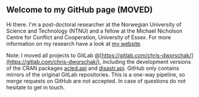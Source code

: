 ## Welcome to my GitHub page (MOVED)

Hi there. I'm a post-doctoral researcher at the Norwegian University of Science and Technology (NTNU) and a fellow at the Michael Nicholson Centre for Conflict and Cooperation, University of Essex. For more information on my research have a look at [my website](https://www.chrisdworschak.com/).

Note: I moved all projects to GitLab @[https://gitlab.com/chris-dworschak/](https://gitlab.com/chris-dworschak/), including the development versions of the CRAN packages [acled.api](https://CRAN.R-project.org/package=acled.api) and [disastr.api](https://CRAN.R-project.org/package=disastr.api). GitHub only contains mirrors of the original GitLab repositories. This is a one-way pipeline, so merge requests on GitHub are not accepted. In case of questions do not hesitate to get in touch.
